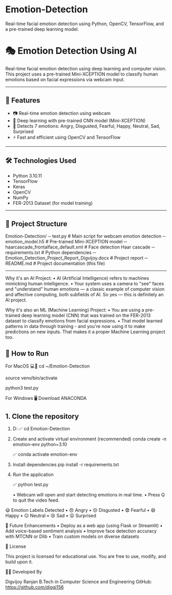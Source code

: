 # Emotion-Detection
Real-time facial emotion detection using Python, OpenCV, TensorFlow, and a pre-trained deep learning model.
# 🎭 Emotion Detection Using AI

Real-time facial emotion detection using deep learning and computer vision. This project uses a pre-trained Mini-XCEPTION model to classify human emotions based on facial expressions via webcam input.

---

## 📌 Features

- 📷 Real-time emotion detection using webcam
- 🧠 Deep learning with pre-trained CNN model (Mini-XCEPTION)
- 🎯 Detects 7 emotions: Angry, Disgusted, Fearful, Happy, Neutral, Sad, Surprised
- ⚡ Fast and efficient using OpenCV and TensorFlow

---

## 🛠️ Technologies Used

- Python 3.10.11
- TensorFlow
- Keras
- OpenCV
- NumPy
- FER-2013 Dataset (for model training)

---

## 📁 Project Structure
Emotion-Detection/
─ test.py                                         # Main script for webcam emotion detection
─ emotion_model.h5                                # Pre-trained Mini-XCEPTION model
─ haarcascade_frontalface_default.xml             # Face detection Haar cascade
─ requirements.txt                                # Python dependencies
─ Emotion_Detection_Project_Report_Digvijoy.docx  # Project report
─ README.md                                       # Project documentation (this file)

---



Why it's an Al Project:
• Al (Artificial Intelligence) refers to machines mimicking human intelligence.
• Your system uses a camera to "see" faces and "understand" human emotions — a classic example of computer vision and affective computing, both subfields of Al.
So yes — this is definitely an Al project.

Why it's also an ML (Machine Learning) Project:
• You are using a pre-trained deep learning model (CNN) that was trained on the FER-2013 dataset to classify emotions from facial expressions.
• That model learned patterns in data through training - and you're now using it to make predictions on new inputs.
That makes it a proper Machine Learning project too.




## 🚀 How to Run

For MacOS 💻🍎
cd ~/Emotion-Detection

source venv/bin/activate

python3 test.py


For Windows 🖥️
Download ANACONDA 


## 1. Clone the repository


1. D: ✅ cd Emotion-Detection

2. Create and activate virtual environment (recommended)
conda create -n emotion-env python=3.10

    ✅ conda activate emotion-env

3. Install dependencies
pip install -r requirements.txt

4. Run the application

    ✅ python test.py

	•	Webcam will open and start detecting emotions in real time.
	•	Press Q to quit the video feed.


😃 Emotion Labels Detected
	•	😠 Angry
	•	😒 Disgusted
	•	😨 Fearful
	•	😄 Happy
	•	😐 Neutral
	•	😢 Sad
	•	😲 Surprised

🔮 Future Enhancements
	•	Deploy as a web app (using Flask or Streamlit)
	•	Add voice-based sentiment analysis
	•	Improve face detection accuracy with MTCNN or Dlib
	•	Train custom models on diverse datasets


📄 License

This project is licensed for educational use. You are free to use, modify, and build upon it.


👨‍💻 Developed By

Digvijoy Ranjan
B.Tech in Computer Science and Engineering
GitHub: https://github.com/diggi156
